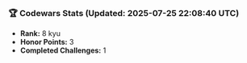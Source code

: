 ### 🏆 Codewars Stats (Updated: 2025-07-25 22:08:40 UTC)

- **Rank:** 8 kyu
- **Honor Points:** 3
- **Completed Challenges:** 1
